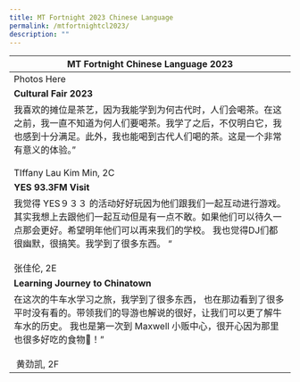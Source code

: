 ```yaml
---
title: MT Fortnight 2023 Chinese Language
permalink: /mtfortnightcl2023/
description: ""
---
```



| MT Fortnight Chinese Language 2023 | 
| -------- |
| Photos Here     | 
| **Cultural Fair 2023**| 
| 我喜欢的摊位是茶艺，因为我能学到为何古代时，人们会喝茶。在这之前，我一直不知道为何人们要喝茶。我学了之后，不仅明白它，我也感到十分满足。此外，我也能喝到古代人们喝的茶。这是一个非常有意义的体验。” <br><br>TIffany Lau Kim Min, 2C|
|**YES 93.3FM Visit**| 
|我觉得 YES９３３ 的活动好好玩因为他们跟我们一起互动进行游戏。其实我想上去跟他们一起互动但是有一点不敢。如果他们可以待久一点那会更好。希望明年他们可以再来我们的学校。 我也觉得DJ们都很幽默，很搞笑。我学到了很多东西。 “ <br><br>张佳伦, 2E|
|**Learning Journey to Chinatown**|
|在这次的牛车水学习之旅，我学到了很多东西， 也在那边看到了很多平时没有看的。带领我们的导游也解说的很好，让我们可以更了解牛车水的历史。 我也是第一次到 Maxwell 小贩中心，很开心因为那里也很多好吃的食物🤤！”<br><br>&nbsp;黄劲凯, 2F|
